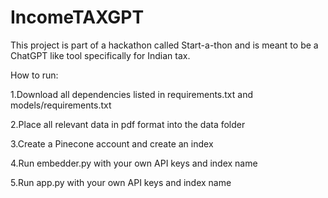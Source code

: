 # IncomeTAXGPT
This project is part of a hackathon called Start-a-thon and is meant to be a ChatGPT like tool specifically for Indian tax.

How to run:

1.Download all dependencies listed in requirements.txt and models/requirements.txt

2.Place all relevant data in pdf format into the data folder

3.Create a Pinecone account and create an index

4.Run embedder.py with your own API keys and index name

5.Run app.py with your own API keys and index name
